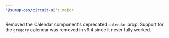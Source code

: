 ```yaml
---
'@sumup-oss/circuit-ui': major
---
```


Removed the Calendar component's deprecated `calendar` prop. Support for the `gregory` calendar was removed in v9.4 since it never fully worked.

